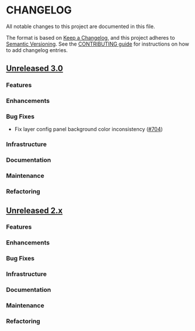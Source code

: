 # CHANGELOG
All notable changes to this project are documented in this file.

The format is based on [Keep a Changelog](https://keepachangelog.com/en/1.0.0/), and this project adheres to [Semantic Versioning](https://semver.org/spec/v2.0.0.html). See the [CONTRIBUTING guide](./CONTRIBUTING.md#Changelog) for instructions on how to add changelog entries.

## [Unreleased 3.0](https://github.com/opensearch-project/dashboards-maps/compare/2.x...HEAD)
### Features
### Enhancements
### Bug Fixes
- Fix layer config panel background color inconsistency ([#704](https://github.com/opensearch-project/dashboards-maps/pull/704))
### Infrastructure
### Documentation
### Maintenance
### Refactoring

## [Unreleased 2.x](https://github.com/opensearch-project/dashboards-maps/compare/2.19...2.x)
### Features
### Enhancements
### Bug Fixes
### Infrastructure
### Documentation
### Maintenance
### Refactoring
